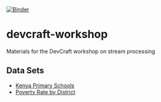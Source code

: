 [![Binder](http://mybinder.org/badge.svg)](http://mybinder.org:/repo/reubano/devcraft-workshop)

# devcraft-workshop
Materials for the DevCraft workshop on stream processing

## Data Sets
- [Kenya Primary Schools](https://www.opendata.go.ke/resource/fbd2-c7tq.json)
- [Poverty Rate by District](https://www.opendata.go.ke/resource/i5bp-z9aq.json)
